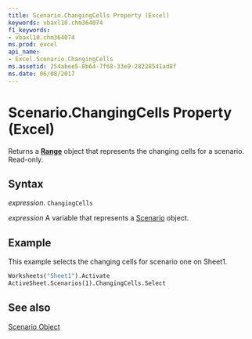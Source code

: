 ```yaml
---
title: Scenario.ChangingCells Property (Excel)
keywords: vbaxl10.chm364074
f1_keywords:
- vbaxl10.chm364074
ms.prod: excel
api_name:
- Excel.Scenario.ChangingCells
ms.assetid: 254abee5-0b64-7f68-33e9-28228541ad8f
ms.date: 06/08/2017
---
```



# Scenario.ChangingCells Property (Excel)

Returns a  **[Range](Excel.Range(object).md)** object that represents the changing cells for a scenario. Read-only.


## Syntax

 _expression_. `ChangingCells`

 _expression_ A variable that represents a [Scenario](Excel.Scenario.md) object.


## Example

This example selects the changing cells for scenario one on Sheet1.


```vb
Worksheets("Sheet1").Activate 
ActiveSheet.Scenarios(1).ChangingCells.Select
```


## See also


[Scenario Object](Excel.Scenario.md)

